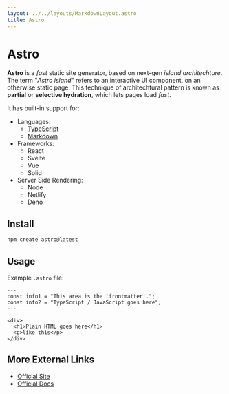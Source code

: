 ```yaml
---
layout: ../../layouts/MarkdownLayout.astro
title: Astro
---
```


# Astro
**Astro** is a *fast* static site generator, based on next-gen *island
architechture*. The term "*Astro island*" refers to an interactive UI component, 
on an otherwise static page. This technique of architechtural pattern is known 
as **partial** or **selective hydration**, which lets pages load *fast*.

It has built-in support for:
- Languages:
  - [TypeScript](../on/typescript)
  - [Markdown](../on/markdown)
- Frameworks:
  - React
  - Svelte
  - Vue
  - Solid
- Server Side Rendering:
  - Node
  - Netlify
  - Deno

## Install
```bash
npm create astro@latest
```

## Usage
Example `.astro` file:
```astro
---
const info1 = "This area is the 'frontmatter'.";
const info2 = "TypeScript / JavaScript goes here";
---

<div>
  <h1>Plain HTML goes here</h1>
  <p>like this</p>
</div>
```

## More External Links
- [Official Site](https://astro.build/)
- [Official Docs](https://docs.astro.build/en/getting-started/)
